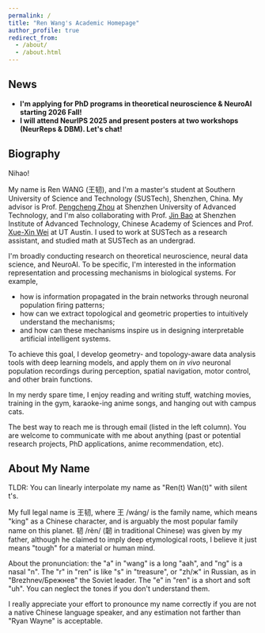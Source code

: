 ```yaml
---
permalink: /
title: "Ren Wang's Academic Homepage"
author_profile: true
redirect_from: 
  - /about/
  - /about.html
---
```


## News
- **I'm applying for PhD programs in theoretical neuroscience & NeuroAI starting 2026 Fall!**
- **I will attend NeurIPS 2025 and present posters at two workshops (NeurReps & DBM). Let's chat!**

## Biography
Nihao!

My name is Ren WANG (王韧),
and I'm a master's student at Southern University of Science and Technology (SUSTech), Shenzhen, China.
My advisor is Prof. [Pengcheng Zhou](https://pengchengzhoulab.lhs.suat-sz.edu.cn/) at Shenzhen University of Advanced Technology, and I'm also collaborating with Prof. [Jin Bao](https://jinbaolab.siat.ac.cn) at Shenzhen Institute of Advanced Technology, Chinese Academy of Sciences and Prof. [Xue-Xin Wei](https://sites.google.com/view/xxweineuraltheory) at UT Austin.
I used to work at SUSTech as a research assistant, and studied math at SUSTech as an undergrad.

I'm broadly conducting research on theoretical neuroscience, neural data science, and NeuroAI.
To be specific,
I'm interested in the information representation and processing mechanisms in biological systems.
For example,
- how is information propagated in the brain networks through neuronal population firing patterns;
- how can we extract topological and geometric properties to intuitively understand the mechanisms;
- and how can these mechanisms inspire us in designing interpretable artificial intelligent systems.

To achieve this goal, I develop geometry- and topology-aware data analysis tools with deep learning models, and apply them on *in vivo* neuronal population recordings during perception, spatial navigation, motor control, and other brain functions. 

In my nerdy spare time,
I enjoy reading and writing stuff, watching movies, training in the gym, karaoke-ing anime songs, and hanging out with campus cats.

The best way to reach me is through email (listed in the left column).
You are welcome to communicate with me about anything (past or potential research projects, PhD applications, anime recommendation, etc).

## About My Name
TLDR: You can linearly interpolate my name as "Ren(t) Wan(t)" with silent t's.

My full legal name is 王韧, where 王 /wáng/ is the family name, which means "king" as a Chinese character, and is arguably the most popular family name on this planet.
韧 /rèn/ (韌 in traditional Chinese) was given by my father, although he claimed to imply deep etymological roots, I believe it just means "tough" for a material or human mind.

About the pronunciation:
the "a" in "wang" is a long "aah", and "ng" is a nasal "n".
The "r" in "ren" is like "s" in "treasure",
or "zh/ж" in Russian, as in "Brezhnev/Брежнев" the Soviet leader.
The "e" in "ren" is a short and soft "uh".
You can neglect the tones if you don't understand them.

I really appreciate your effort to pronounce my name correctly if you are not a native Chinese language speaker,
and any estimation not farther than "Ryan Wayne" is acceptable.

